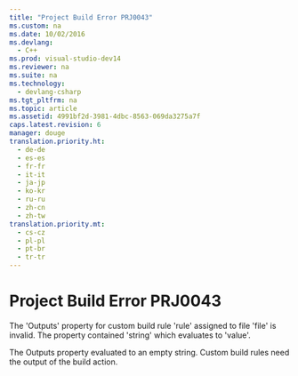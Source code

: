 ```yaml
---
title: "Project Build Error PRJ0043"
ms.custom: na
ms.date: 10/02/2016
ms.devlang: 
  - C++
ms.prod: visual-studio-dev14
ms.reviewer: na
ms.suite: na
ms.technology: 
  - devlang-csharp
ms.tgt_pltfrm: na
ms.topic: article
ms.assetid: 4991bf2d-3981-4dbc-8563-069da3275a7f
caps.latest.revision: 6
manager: douge
translation.priority.ht: 
  - de-de
  - es-es
  - fr-fr
  - it-it
  - ja-jp
  - ko-kr
  - ru-ru
  - zh-cn
  - zh-tw
translation.priority.mt: 
  - cs-cz
  - pl-pl
  - pt-br
  - tr-tr
---
```

# Project Build Error PRJ0043
The 'Outputs' property for custom build rule 'rule' assigned to file 'file' is invalid. The property contained 'string' which evaluates to 'value'.  
  
 The Outputs property evaluated to an empty string. Custom build rules need the output of the build action.